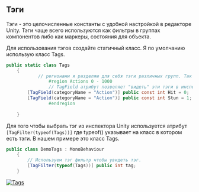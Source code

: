 ## Тэги

Тэги - это целочисленные константы с удобной настройкой в редакторе Unity. Тэги чаще всего используются как фильтры в группах компонентов либо как маркеры, состояния для объекта.

Для использования тэгов создайте статичный класс. Я по умолчанию использую класс Tags.

```csharp
public static class Tags
	{
	        // регионами я разделяю для себя тэги различных групп. Так же я указываю индексы которые "резервирую" под эту группу тэгов.
                #region Actions 0 - 1000
                // TagField атрибут позволяет "видеть" эти тэги в инспекторе Unity
		[TagField(categoryName = "Action")] public const int Hit = 0;
		[TagField(categoryName = "Action")] public const int Stun = 1;
                #endregion
	 
	}
```

Для того чтобы выбрать тэг из инспектора Unity используется атрибут `[TagFilter(typeof(Tags))]` где typeof() указывает на класс в котором есть тэги. В нашем примере это класс Tags.

```csharp
public class DemoTags : MonoBehaviour
	{
		// Используем тэг фильтр чтобы увидеть тэг.
		[TagFilter(typeof(Tags))] public int tag;
	}
```

[![Tags](https://i.gyazo.com/525c695244e549bbf31af61a39bdeb00.gif)](https://gyazo.com/525c695244e549bbf31af61a39bdeb00)
	 